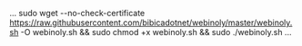 ...
sudo wget --no-check-certificate https://raw.githubusercontent.com/bibicadotnet/webinoly/master/webinoly.sh -O webinoly.sh && sudo chmod +x webinoly.sh && sudo ./webinoly.sh
...
